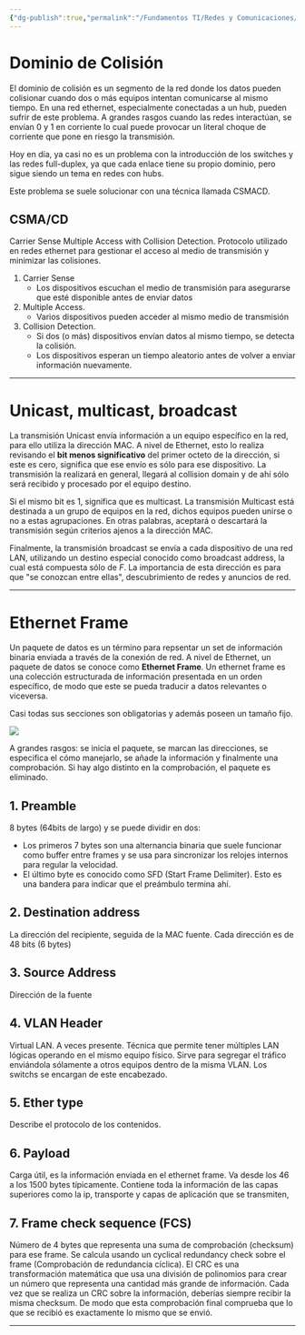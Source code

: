 ```yaml
---
{"dg-publish":true,"permalink":"/Fundamentos TI/Redes y Comunicaciones/01 Enlace de Datos/"}
---
```


# Dominio de Colisión

El dominio de colisión es un segmento de la red donde los datos pueden colisionar cuando dos o más equipos intentan comunicarse al mismo tiempo. En una red ethernet, especialmente conectadas a un hub, pueden sufrir de este problema.
A grandes rasgos cuando las redes interactúan, se envían 0 y 1 en corriente lo cual puede provocar un literal choque de corriente que pone en riesgo la transmisión.

Hoy en día, ya casi no es un problema con la introducción de los switches y las redes full-duplex, ya que cada enlace tiene su propio dominio, pero sigue siendo un tema en redes con hubs.

Este problema se suele solucionar con una técnica llamada CSMACD.

## CSMA/CD

Carrier Sense Multiple Access with Collision Detection.
Protocolo utilizado en redes ethernet para gestionar el acceso al medio de transmisión y minimizar las colisiones.
1. Carrier Sense
	- Los dispositivos escuchan el medio de transmisión para asegurarse que esté disponible antes de enviar datos
2. Multiple Access.
	- Varios dispositivos pueden acceder al mismo medio de transmisión
3. Collision Detection.
	- Si dos (o más) dispositivos envían datos al mismo tiempo, se detecta la colisión.
	- Los dispositivos esperan un tiempo aleatorio antes de volver a enviar información nuevamente.

---

# Unicast, multicast, broadcast

La transmisión Unicast envía información a un equipo específico en la red, para ello utiliza la dirección MAC.
A nivel de Ethernet, esto lo realiza revisando el **bit menos significativo** del primer octeto de la dirección, si este es cero, significa que ese envío es sólo para ese dispositivo. La transmisión la realizará en general, llegará al collision domain y de ahí sólo será recibido y procesado por el equipo destino.

Si el mismo bit es 1, significa que es multicast.
La transmisión Multicast está destinada a un grupo de equipos en la red, dichos equipos pueden unirse o no a estas agrupaciones. En otras palabras, aceptará o descartará la transmisión según criterios ajenos a la dirección MAC. 

Finalmente, la transmisión broadcast se envía a cada dispositivo de una red LAN, utilizando un destino especial conocido como broadcast address, la cual está compuesta sólo de *F*. La importancia de esta dirección es para que "se conozcan entre ellas", descubrimiento de redes y anuncios de red.

---

# Ethernet Frame

Un paquete de datos es un término para repsentar un set de información binaria enviada a través de la conexión de red. A nivel de Ethernet, un paquete de datos se conoce como **Ethernet Frame**.
Un ethernet frame es una colección estructurada de información presentada en un orden específico, de modo que este se pueda traducir a datos relevantes o viceversa.

Casi todas sus secciones son obligatorias y además poseen un tamaño fijo.

![](https://i.imgur.com/jnX90Sm.png)

A grandes rasgos: se inicia el paquete, se marcan las direcciones, se especifica el cómo manejarlo, se añade la información y finalmente una comprobación. Si hay algo distinto en la comprobación, el paquete es eliminado.
## 1. Preamble
8 bytes (64bits de largo) y se puede dividir en dos:
- Los primeros 7 bytes son una alternancia binaria que suele funcionar como buffer entre frames y se usa para sincronizar los relojes internos para regular la velocidad.
- El último byte es conocido como SFD (Start Frame Delimiter). Esto es una bandera para indicar que el preámbulo termina ahí.

## 2. Destination address
La dirección del recipiente, seguida de la MAC fuente.
Cada dirección es de 48 bits (6 bytes)

## 3. Source Address
Dirección de la fuente

## 4. VLAN Header
Virtual LAN. A veces presente. Técnica que permite tener múltiples LAN lógicas operando en el mismo equipo físico. Sirve para segregar el tráfico enviándola sólamente a otros equipos dentro de la misma VLAN. Los switchs se encargan de este encabezado.
## 5. Ether type
Describe el protocolo de los contenidos.

## 6. Payload
Carga útil, es la información enviada en el ethernet frame. Va desde los 46 a los 1500 bytes típicamente. Contiene toda la información de las capas superiores como la ip, transporte y capas de aplicación que se transmiten,

## 7. Frame check sequence (FCS)
Número de 4 bytes que representa una suma de comprobación (checksum) para ese frame. Se calcula usando un cyclical redundancy check sobre el frame (Comprobación de redundancia cíclica).
El CRC es una transformación matemática que usa una división de polinomios para crear un número que representa una cantidad más grande de información. Cada vez que se realiza un CRC sobre la información, deberías siempre recibir la misma checksum. De modo que esta comprobación final comprueba que lo que se recibió es exactamente lo mismo que se envió.

---


